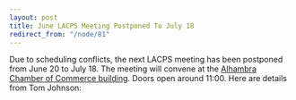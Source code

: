 ```yaml
---
layout: post
title: June LACPS Meeting Postponed To July 18
redirect_from: "/node/81"
---
```


<div class="field field-name-body field-type-text-with-summary field-label-hidden"><div class="field-items"><div class="field-item even"><p>Due to scheduling conflicts, the next LACPS meeting has been postponed from June 20 to July 18. The meeting will convene at the <a href="/where-to-go">Alhambra Chamber of Commerce building</a>. Doors open around 11:00. Here are details from Tom Johnson:</p></div></div></div>

